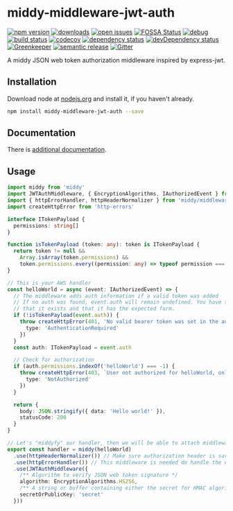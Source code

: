 # middy-middleware-jwt-auth
 [![npm version](https://badge.fury.io/js/middy-middleware-jwt-auth.svg)](https://npmjs.org/package/middy-middleware-jwt-auth)  [![downloads](https://img.shields.io/npm/dw/middy-middleware-jwt-auth.svg)](https://npmjs.org/package/middy-middleware-jwt-auth)  [![open issues](https://img.shields.io/github/issues-raw/dbartholomae/middy-middleware-jwt-auth.svg)](https://github.com/dbartholomae/middy-middleware-jwt-auth/issues)  [![FOSSA Status](https://app.fossa.io/api/projects/git%2Bgithub.com%2Fdbartholomae%2Fmiddy-middleware-jwt-auth.svg?type=shield)](https://app.fossa.io/projects/git%2Bgithub.com%2Fdbartholomae%2Fmiddy-middleware-jwt-auth?ref=badge_shield) [![debug](https://img.shields.io/badge/debug-blue.svg)](https://github.com/visionmedia/debug#readme)  [![build status](https://img.shields.io/circleci/project/github/dbartholomae/middy-middleware-jwt-auth/master.svg?style=flat)](https://circleci.com/gh/dbartholomae/workflows/middy-middleware-jwt-auth/tree/master)  [![codecov](https://codecov.io/gh/dbartholomae/middy-middleware-jwt-auth/branch/master/graph/badge.svg)](https://codecov.io/gh/dbartholomae/middy-middleware-jwt-auth)  [![dependency status](https://david-dm.org/dbartholomae/middy-middleware-jwt-auth.svg?theme=shields.io)](https://david-dm.org/dbartholomae/middy-middleware-jwt-auth)  [![devDependency status](https://david-dm.org/dbartholomae/middy-middleware-jwt-auth/dev-status.svg)](https://david-dm.org/dbartholomae/middy-middleware-jwt-auth?type=dev)  [![Greenkeeper](https://badges.greenkeeper.io/dbartholomae/middy-middleware-jwt-auth.svg)](https://greenkeeper.io/)  [![semantic release](https://img.shields.io/badge/%20%20%F0%9F%93%A6%F0%9F%9A%80-semantic--release-e10079.svg)](https://github.com/semantic-release/semantic-release#badge)  [![Gitter](https://badges.gitter.im/dbartholomae/middy-middleware-jwt-auth.svg)](https://gitter.im/middy-middleware-jwt-auth) 

A middy JSON web token authorization middleware inspired by express-jwt.

## Installation
Download node at [nodejs.org](http://nodejs.org) and install it, if you haven't already.

```sh
npm install middy-middleware-jwt-auth --save
```

## Documentation

There is [additional documentation](https://dbartholomae.github.com/middy-middleware-jwt-auth). 

## Usage

```typescript
import middy from 'middy'
import JWTAuthMiddleware, { EncryptionAlgorithms, IAuthorizedEvent } from 'middy-middleware-jwt-auth'
import { httpErrorHandler, httpHeaderNormalizer } from 'middy/middlewares'
import createHttpError from 'http-errors'

interface ITokenPayload {
  permissions: string[]
}

function isTokenPayload (token: any): token is ITokenPayload {
  return token != null &&
    Array.isArray(token.permissions) &&
    token.permissions.every((permission: any) => typeof permission === 'string')
}

// This is your AWS handler
const helloWorld = async (event: IAuthorizedEvent) => {
  // The middleware adds auth information if a valid token was added
  // If no auth was found, event.auth will remain undefined. You have to check
  // that it exists and that it has the expected form.
  if (!isTokenPayload(event.auth)) {
    throw createHttpError(401, 'No valid bearer token was set in the authorization header', {
      type: 'AuthenticationRequired'
    })
  }
  const auth: ITokenPayload = event.auth

  // Check for authorization
  if (auth.permissions.indexOf('helloWorld') === -1) {
    throw createHttpError(403, `User not authorized for helloWorld, only found permissions [${auth.permissions.join(', ')}]`, {
      type: 'NotAuthorized'
    })
  }

  return {
    body: JSON.stringify({ data: 'Hello world!' }),
    statusCode: 200
  }
}

// Let's "middyfy" our handler, then we will be able to attach middlewares to it
export const handler = middy(helloWorld)
  .use(httpHeaderNormalizer()) // Make sure authorization header is saved in lower case
  .use(httpErrorHandler()) // This middleware is needed do handle the errors thrown by the JWTAuthMiddleware
  .use(JWTAuthMiddleware({
    /** Algorithm to verify JSON web token signature */
    algorithm: EncryptionAlgorithms.HS256,
    /** A string or buffer containing either the secret for HMAC algorithms, or the PEM encoded public key for RSA and ECDSA */
    secretOrPublicKey: 'secret'
  }))
```

